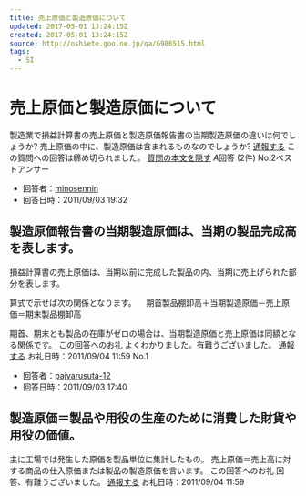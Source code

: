 ```yaml
---
title: 売上原価と製造原価について
updated: 2017-05-01 13:24:15Z
created: 2017-05-01 13:24:15Z
source: http://oshiete.goo.ne.jp/qa/6986515.html
tags:
  - SI
---
```


# 売上原価と製造原価について

製造業で損益計算書の売上原価と製造原価報告書の当期製造原価の違いは何でしょうか? 売上原価の中に、製造原価は含まれるものなのでしょうか?
[通報する](#)
この質問への回答は締め切られました。
[質問の本文を隠す](https://oshiete.goo.ne.jp/qa/6986515.html?from=recommend#)
*A*回答 (2件)
No.2ベストアンサー

- 回答者：[minosennin](https://oshiete.goo.ne.jp/profile/1225014/)
- 回答日時：2011/09/03 19:32

## 製造原価報告書の当期製造原価は、当期の製品完成高を表します。

損益計算書の売上原価は、当期以前に完成した製品の内、当期に売上げられた部分を表します。

算式で示せば次の関係となります。
　期首製品棚卸高＋当期製造原価－売上原価＝期末製品棚卸高

期首、期末とも製品の在庫がゼロの場合は、当期製造原価と売上原価は同額となる関係です。
この回答へのお礼
よくわかりました。有難うございました。
[通報する](#)
お礼日時：2011/09/04 11:59
No.1

- 回答者：[pajyarusuta-12](https://oshiete.goo.ne.jp/profile/1020259/)
- 回答日時：2011/09/03 17:40

## 製造原価＝製品や用役の生産のために消費した財貨や用役の価値。

主に工場では発生した原価を製品単位に集計したもの。
売上原価＝売上高に対する商品の仕入原価または製品の製造原価を言います。
この回答へのお礼
回答、有難うございました。
[通報する](#)
お礼日時：2011/09/04 11:59
